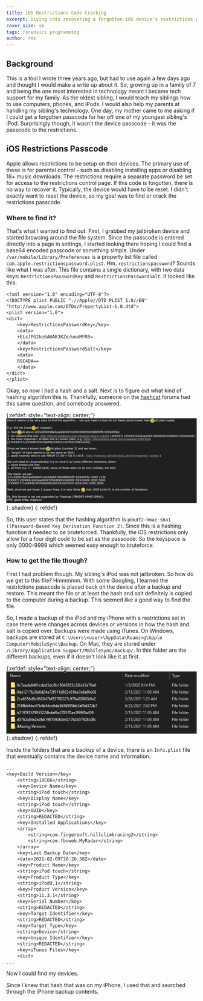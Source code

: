 ```yaml
---
title: iOS Restrictions Code Cracking
excerpt: Diving into recovering a forgotten iOS device's restrictions passcode and writing a tool to do so automatically. 
cover_size: sm
tags: forensics programming
author: rms
---
```


## Background

This is a tool I wrote three years ago, but had to use again a few days ago and thought I would make a write up about it. So, growing up in a family of 7 and being the one most interested in technology meant I became tech support for my family. As the oldest sibling, I would teach my siblings how to use computers, phones, and iPods. I would also help my parents at handling my sibling's technology. One day, my mother came to me asking if I could get a forgotten passcode for her off one of my youngest sibling's iPod. Surprisingly though, it wasn't the device passcode - it was the passcode to the restrictions.

## iOS Restrictions Passcode

Apple allows restrictions to be setup on their devices. The primary use of these is for parental control - such as disabling installing apps or disabling 18+ music downloads. The restrictions require a separate password be set for access to the restrictions control page. If this code is forgotten, there is no way to recover it. Typically, the device would have to be reset. I didn't exactly want to reset the device, so my goal was to find or crack the restrictions passcode.

### Where to find it?

That's what I wanted to find out. First, I grabbed my jailbroken device and started browsing around the file system. Since the passcode is entered directly into a page in settings, I started looking there hoping I could find a base64 encoded passcode or something simple. Under `/var/mobile/Library/Preferences` is a property list file called `com.apple.restrictionspassword.plist`. Hm. `restrictionspassword`? Sounds like what I was after. This file contains a single dictionary, with two data keys: `RestrictionsPasswordKey` and `RestrictionsPasswordSalt`. It looked like this:

```
<?xml version="1.0" encoding="UTF-8"?>
<!DOCTYPE plist PUBLIC "-//Apple//DTD PLIST 1.0//EN" "http://www.apple.com/DTDs/PropertyList-1.0.dtd">
<plist version="1.0">
<dict>
	<key>RestrictionsPasswordKey</key>
	<data>
	+ELsJPG2ko6AHAK3KZe/uooMFR8=
	</data>
	<key>RestrictionsPasswordSalt</key>
	<data>
	R9C4DA==
	</data>
</dict>
</plist>
```

Okay, so now I had a hash and a salt. Next is to figure out what kind of hashing algorithm this is. Thankfully, someone on the [hashcat](https://hashcat.net/forum/thread-2892.html) forums had this same question, and somebody answered.  

{:refdef: style="text-align: center;"}
![Start Screen](../public/2021-08-03/post.jpg){:.shadow}
{: refdef}

So, this user states that the hashing algorithm is `pbkdf2-hmac-sha1 ((Password-Based Key Derivation Function 2)`.  Since this is a hashing function it needed to be bruteforced. Thankfully, the iOS restrictions only allow for a four digit code to be set as the passcode. So the keyspace is only 0000-9999 which seemed easy enough to bruteforce.

### How to get the file though?

First I had problem though. My sibling's iPod was not jailbroken. So how do we get to this file? Hmmmmm. With some Googling, I learned the restrictions passcode is placed back on the device after a backup and restore. This meant the file or at least the hash and salt definitely is copied to the computer during a backup. This seemed like a good way to find the file. 

So, I made a backup of the iPod and my iPhone with a restrictions set in case there were changes across devices or versions in how the hash and salt is copied over. Backups were made using iTunes. On Windows, backups are stored at `C:\Users\<user>\AppData\Roaming\Apple Computer\MobileSync\Backup`. On Mac, they are stored under `/Library/Application Support/MobileSync/Backup/`. In this folder are the different backups, even if it doesn't look like it at first.  

{:refdef: style="text-align: center;"}
![Backup List](../public/2021-08-03/list.JPG){:.shadow}
{: refdef}

Inside the folders that are a backup of a device, there is an `Info.plist` file that eventually contains the device name and information.

```
...
<key>Build Version</key>
	<string>18C66</string>
	<key>Device Name</key>
	<string>iPod touch</string>
	<key>Display Name</key>
	<string>iPod touch</string>
	<key>GUID</key>
	<string>REDACTED</string>
	<key>Installed Applications</key>
	<array>
		<string>com.fingersoft.hillclimbracing2</string>
		<string>com.fboweb.MyRadar</string>
	</array>
	<key>Last Backup Date</key>
	<date>2021-02-09T20:26:38Z</date>
	<key>Product Name</key>
	<string>iPod touch</string>
	<key>Product Type</key>
	<string>iPod9,1</string>
	<key>Product Version</key>
	<string>11.3.1</string>
	<key>Serial Number</key>
	<string>REDACTED</string>
	<key>Target Identifier</key>
	<string>REDACTED</string>
	<key>Target Type</key>
	<string>Device</string>
	<key>Unique Identifier</key>
	<string>REDACTED</string>
	<key>iTunes Files</key>
	<dict>
...
 ```

Now I could find my devices. 

Since I knew that hash that was on my iPhone, I used that and searched through the iPhone backup contents. 